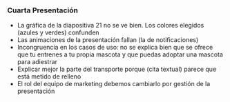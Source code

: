 ﻿### Cuarta Presentación
* La gráfica de la diapositiva 21 no se ve bien. Los colores elegidos (azules y verdes) confunden
* Las animaciones de la presentación fallan (la de notificaciones)
* Incongruencia en los casos de uso: no se explica bien que se ofrece que tu entrenes a tu propia mascota y que puedas adoptar una mascota para adiestrar
* Explicar mejor la parte del transporte porque (cita textual) parece que está metido de relleno
* El rol del equipo de marketing debemos cambiarlo por gestión de la presentación

